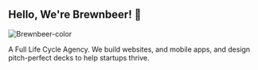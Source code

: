 ## Hello, We're Brewnbeer! 💙


![Brewnbeer-color](https://github.com/Brewnbeer/.github/assets/41361167/a54ca9f7-efb1-4717-bb12-ca486a138233)

A Full Life Cycle Agency. We build websites, and mobile apps, and design pitch-perfect decks to help startups thrive.
